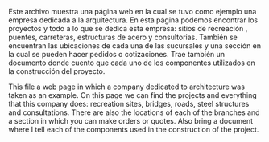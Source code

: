 Este archivo muestra una página web en la cual se tuvo como  ejemplo una empresa dedicada a la arquitectura.
En esta página podemos encontrar los proyectos y todo a lo que se dedica esta empresa:  sitios de recreación , puentes, carreteras, estructuras de acero y consultorias. También se encuentran las ubicaciones de cada una de las sucursales y una sección en la cual se pueden hacer pedidos o cotizaciones.
Trae también un documento  donde cuento que cada uno de los componentes utilizados en la construcción del proyecto.


This file a web page in which a company dedicated to architecture was taken as an example. On this page we can find the projects and everything that this company does: recreation sites, bridges, roads, steel structures and consultations. There are also the locations of each of the branches and a section in which you can make orders or quotes. Also bring a document where I tell each of the components used in the construction of the project.
